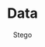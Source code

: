 ---
layout: allposts
title: Data
landing-title: Data
nav-menu: true
description: Data manipulations
image: assets/images/DSC_8290.jpg
author: Stego
show_tile: true
---